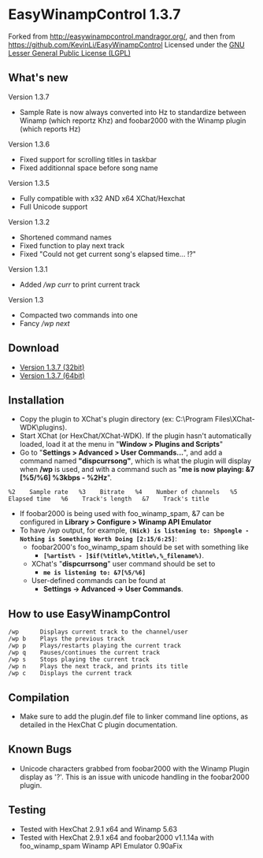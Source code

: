 EasyWinampControl 1.3.7
=======================

Forked from <http://easywinampcontrol.mandragor.org/>, and then from <https://github.com/KevinLi/EasyWinampControl>
Licensed under the [GNU Lesser General Public License (LGPL)](http://www.gnu.org/licenses/lgpl.html)

What's new
----------
Version 1.3.7

* Sample Rate is now always converted into Hz to standardize between Winamp (which reportz Khz) and foobar2000 with the Winamp plugin (which reports Hz) 

Version 1.3.6

* Fixed support for scrolling titles in taskbar
* Fixed additionnal space before song name

Version 1.3.5

* Fully compatible with x32 AND x64 XChat/Hexchat
* Full Unicode support

Version 1.3.2

* Shortened command names
* Fixed function to play next track
* Fixed "Could not get current song's elapsed time... !?"

Version 1.3.1

* Added */wp curr* to print current track

Version 1.3

* Compacted two commands into one
* Fancy */wp next*

Download
--------

* [Version 1.3.7 (32bit)](https://github.com/downloads/hexchat/hexchat-addons/winampctrl_x32.dll)  
* [Version 1.3.7 (64bit)](https://github.com/downloads/hexchat/hexchat-addons/winampctrl_x64.dll)  

Installation
------------
* Copy the plugin to XChat's plugin directory (ex: C:\Program Files\XChat-WDK\plugins\).
* Start XChat (or HexChat/XChat-WDK). If the plugin hasn't automatically loaded, load it at the menu in "**Window > Plugins and Scripts**"
* Go to "**Settings > Advanced > User Commands...**", and add a command named **"dispcurrsong"**, which is what the plugin will display when **/wp** is used, and with a command such as "**me is now playing: &7 [%5/%6] %3kbps - %2Hz**".

`
%2    Sample rate  
%3    Bitrate  
%4    Number of channels  
%5    Elapsed time  
%6    Track's length  
&7    Track's title
`

* If foobar2000 is being used with foo_winamp_spam, &7 can be configured in **Library > Configure > Winamp API Emulator**
* To have */wp* output, for example, **`(Nick) is listening to: Shpongle - Nothing is Something Worth Doing [2:15/6:25]`**:
  * foobar2000's foo\_winamp_spam should be set with something like
     * **`[%artist% - ]$if(%title%,%title%,%_filename%)`**.
  * XChat's "**dispcurrsong**" user command should be set to
     * **`me is listening to: &7[%5/%6]`**
  * User-defined commands can be found at
     * **Settings -> Advanced -> User Commands**.

How to use EasyWinampControl
----------------------------
    /wp      Displays current track to the channel/user  
    /wp b    Plays the previous track  
    /wp p    Plays/restarts playing the current track  
    /wp q    Pauses/continues the current track  
    /wp s    Stops playing the current track  
    /wp n    Plays the next track, and prints its title  
    /wp c    Displays the current track

Compilation
-----------
* Make sure to add the plugin.def file to linker command line options, as detailed in the HexChat C plugin documentation.

Known Bugs
----------
* Unicode characters grabbed from foobar2000 with the Winamp Plugin display as '?'. This is an issue with unicode handling in the foobar2000 plugin.

Testing
-------
* Tested with HexChat 2.9.1 x64 and Winamp 5.63
* Tested with HexChat 2.9.1 x64 and foobar2000 v1.1.14a with foo_winamp_spam Winamp API Emulator 0.90aFix
